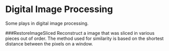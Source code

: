 Digital Image Processing
=========

Some plays in digital image processing.

###RestoreImageSliced
  Reconstruct a image that was sliced in various pieces out of order. The method used for similarity is based on the shortest distance between the pixels on a window.
